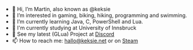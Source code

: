 - 👋 Hi, I’m Martin, also known as @keksie
- 👀 I’m interested in gaming, biking, hiking, programming and swimming.
- 🌱 I’m currently learning Java, C, PowerShell and Lua.
- 📖 I'm currently studying at University of Innsbruck
- 🔧 See my latest (GLua) Project at [Discord](https://discord.gg/militaryrp)
- 📫 How to reach me: hallo@keksie.net or on [Steam](https://steamcommunity.com/id/keksie)
